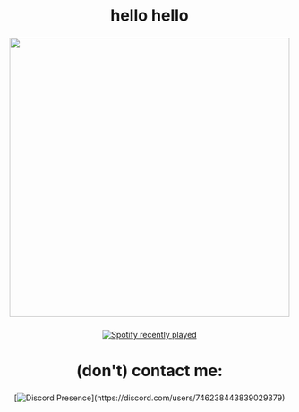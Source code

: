 <h1 align="center">hello hello</h1>

###

<div align="center">
  <img height="500" src="https://i.imgur.com/7UsmuIW.jpeg"  />
</div>

###

###

<div align="center">
  <a href="https://open.spotify.com/user/315gja2k45jtai7dffzkeva6ruxe">
    <img src="https://spotify-recently-played-readme.vercel.app/api?user=315gja2k45jtai7dffzkeva6ruxe&count=1" alt="Spotify recently played"  />
  </a>
</div>


<h1 align="center">(don't) contact me:</h1>

###
<div align="center">

[![Discord Presence](https://lanyard-profile-readme.vercel.app/api/746238443839029379?theme=dark&bg=809ecf&animated=false&hideDiscrim=true&borderRadius=30px&idleMessage=Probably%20doing%20something%20else...)](https://discord.com/users/746238443839029379)

</div>
